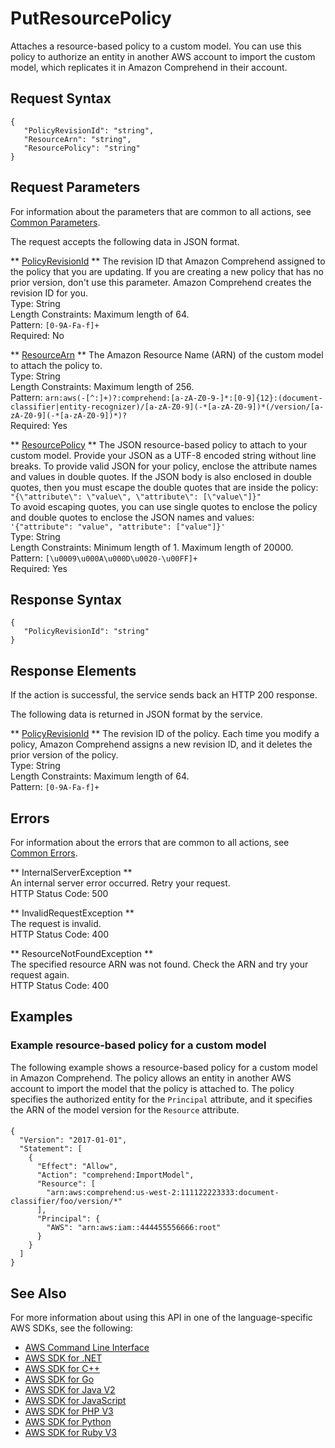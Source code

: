 # PutResourcePolicy<a name="API_PutResourcePolicy"></a>

Attaches a resource\-based policy to a custom model\. You can use this policy to authorize an entity in another AWS account to import the custom model, which replicates it in Amazon Comprehend in their account\.

## Request Syntax<a name="API_PutResourcePolicy_RequestSyntax"></a>

```
{
   "PolicyRevisionId": "string",
   "ResourceArn": "string",
   "ResourcePolicy": "string"
}
```

## Request Parameters<a name="API_PutResourcePolicy_RequestParameters"></a>

For information about the parameters that are common to all actions, see [Common Parameters](CommonParameters.md)\.

The request accepts the following data in JSON format\.

 ** [PolicyRevisionId](#API_PutResourcePolicy_RequestSyntax) **   <a name="comprehend-PutResourcePolicy-request-PolicyRevisionId"></a>
The revision ID that Amazon Comprehend assigned to the policy that you are updating\. If you are creating a new policy that has no prior version, don't use this parameter\. Amazon Comprehend creates the revision ID for you\.  
Type: String  
Length Constraints: Maximum length of 64\.  
Pattern: `[0-9A-Fa-f]+`   
Required: No

 ** [ResourceArn](#API_PutResourcePolicy_RequestSyntax) **   <a name="comprehend-PutResourcePolicy-request-ResourceArn"></a>
The Amazon Resource Name \(ARN\) of the custom model to attach the policy to\.  
Type: String  
Length Constraints: Maximum length of 256\.  
Pattern: `arn:aws(-[^:]+)?:comprehend:[a-zA-Z0-9-]*:[0-9]{12}:(document-classifier|entity-recognizer)/[a-zA-Z0-9](-*[a-zA-Z0-9])*(/version/[a-zA-Z0-9](-*[a-zA-Z0-9])*)?`   
Required: Yes

 ** [ResourcePolicy](#API_PutResourcePolicy_RequestSyntax) **   <a name="comprehend-PutResourcePolicy-request-ResourcePolicy"></a>
The JSON resource\-based policy to attach to your custom model\. Provide your JSON as a UTF\-8 encoded string without line breaks\. To provide valid JSON for your policy, enclose the attribute names and values in double quotes\. If the JSON body is also enclosed in double quotes, then you must escape the double quotes that are inside the policy:  
 `"{\"attribute\": \"value\", \"attribute\": [\"value\"]}"`   
To avoid escaping quotes, you can use single quotes to enclose the policy and double quotes to enclose the JSON names and values:  
 `'{"attribute": "value", "attribute": ["value"]}'`   
Type: String  
Length Constraints: Minimum length of 1\. Maximum length of 20000\.  
Pattern: `[\u0009\u000A\u000D\u0020-\u00FF]+`   
Required: Yes

## Response Syntax<a name="API_PutResourcePolicy_ResponseSyntax"></a>

```
{
   "PolicyRevisionId": "string"
}
```

## Response Elements<a name="API_PutResourcePolicy_ResponseElements"></a>

If the action is successful, the service sends back an HTTP 200 response\.

The following data is returned in JSON format by the service\.

 ** [PolicyRevisionId](#API_PutResourcePolicy_ResponseSyntax) **   <a name="comprehend-PutResourcePolicy-response-PolicyRevisionId"></a>
The revision ID of the policy\. Each time you modify a policy, Amazon Comprehend assigns a new revision ID, and it deletes the prior version of the policy\.  
Type: String  
Length Constraints: Maximum length of 64\.  
Pattern: `[0-9A-Fa-f]+` 

## Errors<a name="API_PutResourcePolicy_Errors"></a>

For information about the errors that are common to all actions, see [Common Errors](CommonErrors.md)\.

 ** InternalServerException **   
An internal server error occurred\. Retry your request\.  
HTTP Status Code: 500

 ** InvalidRequestException **   
The request is invalid\.  
HTTP Status Code: 400

 ** ResourceNotFoundException **   
The specified resource ARN was not found\. Check the ARN and try your request again\.  
HTTP Status Code: 400

## Examples<a name="API_PutResourcePolicy_Examples"></a>

### Example resource\-based policy for a custom model<a name="API_PutResourcePolicy_Example_1"></a>

The following example shows a resource\-based policy for a custom model in Amazon Comprehend\. The policy allows an entity in another AWS account to import the model that the policy is attached to\. The policy specifies the authorized entity for the `Principal` attribute, and it specifies the ARN of the model version for the `Resource` attribute\.

#### <a name="w71aac49b5d149c15b3b5"></a>

```
{
  "Version": "2017-01-01",
  "Statement": [
    {
      "Effect": "Allow",
      "Action": "comprehend:ImportModel",
      "Resource": [
        "arn:aws:comprehend:us-west-2:111122223333:document-classifier/foo/version/*"
      ],
      "Principal": {
        "AWS": "arn:aws:iam::444455556666:root"
      }
    }
  ]
}
```

## See Also<a name="API_PutResourcePolicy_SeeAlso"></a>

For more information about using this API in one of the language\-specific AWS SDKs, see the following:
+  [AWS Command Line Interface](https://docs.aws.amazon.com/goto/aws-cli/comprehend-2017-11-27/PutResourcePolicy) 
+  [AWS SDK for \.NET](https://docs.aws.amazon.com/goto/DotNetSDKV3/comprehend-2017-11-27/PutResourcePolicy) 
+  [AWS SDK for C\+\+](https://docs.aws.amazon.com/goto/SdkForCpp/comprehend-2017-11-27/PutResourcePolicy) 
+  [AWS SDK for Go](https://docs.aws.amazon.com/goto/SdkForGoV1/comprehend-2017-11-27/PutResourcePolicy) 
+  [AWS SDK for Java V2](https://docs.aws.amazon.com/goto/SdkForJavaV2/comprehend-2017-11-27/PutResourcePolicy) 
+  [AWS SDK for JavaScript](https://docs.aws.amazon.com/goto/AWSJavaScriptSDK/comprehend-2017-11-27/PutResourcePolicy) 
+  [AWS SDK for PHP V3](https://docs.aws.amazon.com/goto/SdkForPHPV3/comprehend-2017-11-27/PutResourcePolicy) 
+  [AWS SDK for Python](https://docs.aws.amazon.com/goto/boto3/comprehend-2017-11-27/PutResourcePolicy) 
+  [AWS SDK for Ruby V3](https://docs.aws.amazon.com/goto/SdkForRubyV3/comprehend-2017-11-27/PutResourcePolicy) 